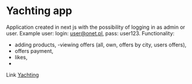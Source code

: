 # Yachting app

Application created in next js with the possibility of logging in as admin or user. Example user: login: user@onet.pl, pass: user123.
Functionality:
- adding products,
-viewing offers (all, own, offers by city, users offers),
- offers payment,
- likes,
- 
Link [Yachting](https://yachting-app-karnow.vercel.app/) 
